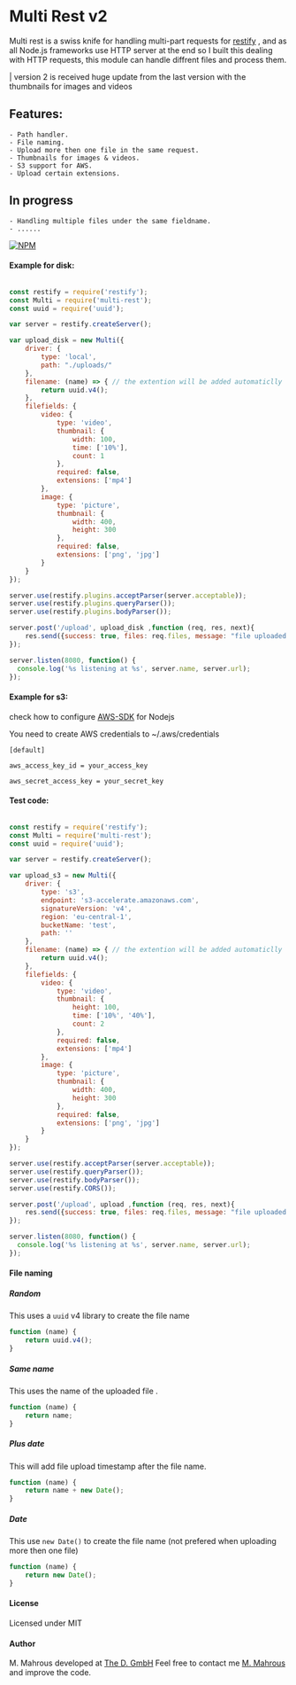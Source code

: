 # Multi Rest v2

Multi rest is a swiss knife for handling multi-part requests for [restify](http://restify.com) , and as all Node.js frameworks use HTTP server at the end so I built this dealing with HTTP requests, this module can handle diffrent files and process them.

| version 2 is received huge update from the last version with the thumbnails for images and videos 

## Features: 
	- Path handler.
	- File naming. 
	- Upload more then one file in the same request. 
	- Thumbnails for images & videos.
	- S3 support for AWS.
	- Upload certain extensions.

## In progress 
	- Handling multiple files under the same fieldname.
	- ......


[![NPM](https://nodei.co/npm/multi-rest.png?downloads=true&downloadRank=true&stars=true)](https://nodei.co/npm/multi-rest/)

#### Example for disk:

```javascript

const restify = require('restify');
const Multi = require('multi-rest');
const uuid = require('uuid');

var server = restify.createServer();

var upload_disk = new Multi({
    driver: {
        type: 'local',
        path: "./uploads/"
    },
    filename: (name) => { // the extention will be added automaticlly 
        return uuid.v4();
    },
    filefields: {
        video: {
            type: 'video',
            thumbnail: {
                width: 100,
                time: ['10%'],
                count: 1
            },
            required: false,
            extensions: ['mp4']
        },
        image: {
            type: 'picture',
            thumbnail: {
                width: 400,
                height: 300
            },
            required: false,
            extensions: ['png', 'jpg']
        }
    }
});

server.use(restify.plugins.acceptParser(server.acceptable));
server.use(restify.plugins.queryParser());
server.use(restify.plugins.bodyParser());

server.post('/upload', upload_disk ,function (req, res, next){
	res.send({success: true, files: req.files, message: "file uploaded :)"});
});

server.listen(8080, function() {
  console.log('%s listening at %s', server.name, server.url);
});

```

#### Example for s3:

check how to configure [AWS-SDK](https://aws.amazon.com/sdk-for-node-js/) for Nodejs

You need to create AWS credentials to ~/.aws/credentials

```
[default]

aws_access_key_id = your_access_key

aws_secret_access_key = your_secret_key

```
#### Test code:

```javascript

const restify = require('restify');
const Multi = require('multi-rest');
const uuid = require('uuid');

var server = restify.createServer();

var upload_s3 = new Multi({
    driver: {
        type: 's3',
        endpoint: 's3-accelerate.amazonaws.com',
        signatureVersion: 'v4',
        region: 'eu-central-1',
        bucketName: 'test',
        path: ''
    },
    filename: (name) => { // the extention will be added automaticlly 
        return uuid.v4();
    },
    filefields: {
        video: {
            type: 'video',
            thumbnail: {
                height: 100,
                time: ['10%', '40%'],
                count: 2
            },
            required: false,
            extensions: ['mp4']
        },
        image: {
            type: 'picture',
            thumbnail: {
                width: 400,
                height: 300
            },
            required: false,
            extensions: ['png', 'jpg']
        }
    }
});

server.use(restify.acceptParser(server.acceptable));
server.use(restify.queryParser());
server.use(restify.bodyParser());
server.use(restify.CORS());

server.post('/upload', upload ,function (req, res, next){
	res.send({success: true, files: req.files, message: "file uploaded :)"});
});

server.listen(8080, function() {
  console.log('%s listening at %s', server.name, server.url);
});

```

#### File naming

##### Random 
This uses a `uuid` v4 library to create the file name
```javascript
function (name) { 
    return uuid.v4();
}
```
##### Same name 
This uses the name of the uploaded file .
```javascript
function (name) { 
    return name;
}
```
##### Plus date
This will add file upload timestamp after the file name.
```javascript
function (name) { 
    return name + new Date();
}
```
##### Date
This use `new Date()` to create the file name (not prefered when uploading more then one file)
```javascript
function (name) { 
    return new Date();
}
```
#### License
Licensed under MIT

#### Author
M. Mahrous developed at [The D. GmbH](https://thed.io)
Feel free to contact me [M. Mahrous](mailto:m.mahrous.94@gmail.com) and improve the code.
